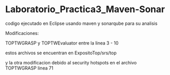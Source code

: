 # Laboratorio_Practica3_Maven-Sonar

codigo ejecutado en Eclipse usando maven y sonarqube para su analisis

Modificaciones:

TOPTWGRASP y TOPTWEvaluator entre la linea 3 - 10 

estos archivos se encuentran en ExpositoTop/srs/top


y la otra modificacion debido al security hotspots en el archivo TOPTWGRASP  linea 71

